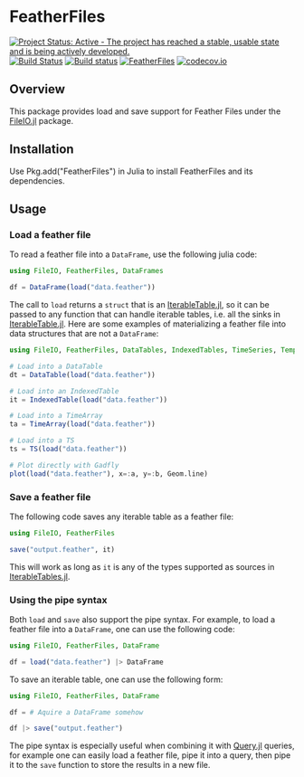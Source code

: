 # FeatherFiles

[![Project Status: Active - The project has reached a stable, usable state and is being actively developed.](http://www.repostatus.org/badges/latest/active.svg)](http://www.repostatus.org/#active)
[![Build Status](https://travis-ci.org/davidanthoff/FeatherFiles.jl.svg?branch=master)](https://travis-ci.org/davidanthoff/FeatherFiles.jl)
[![Build status](https://ci.appveyor.com/api/projects/status/7ungvvmt6q7d9q9p/branch/master?svg=true)](https://ci.appveyor.com/project/davidanthoff/featherfiles-jl/branch/master)
[![FeatherFiles](http://pkg.julialang.org/badges/FeatherFiles_0.6.svg)](http://pkg.julialang.org/?pkg=FeatherFiles)
[![codecov.io](http://codecov.io/github/davidanthoff/FeatherFiles.jl/coverage.svg?branch=master)](http://codecov.io/github/davidanthoff/FeatherFiles.jl?branch=master)

## Overview

This package provides load and save support for Feather Files under the
[FileIO.jl](https://github.com/JuliaIO/FileIO.jl) package.

## Installation

Use Pkg.add("FeatherFiles") in Julia to install FeatherFiles and its dependencies.

## Usage

### Load a feather file

To read a feather file into a ``DataFrame``, use the following julia code:

````julia
using FileIO, FeatherFiles, DataFrames

df = DataFrame(load("data.feather"))
````

The call to ``load`` returns a ``struct`` that is an [IterableTable.jl](https://github.com/davidanthoff/IterableTables.jl), so it can be passed to any function that can handle iterable tables, i.e. all the sinks in [IterableTable.jl](https://github.com/davidanthoff/IterableTables.jl). Here are some examples of materializing a feather file into data structures that are not a ``DataFrame``:

````julia
using FileIO, FeatherFiles, DataTables, IndexedTables, TimeSeries, Temporal, Gadfly

# Load into a DataTable
dt = DataTable(load("data.feather"))

# Load into an IndexedTable
it = IndexedTable(load("data.feather"))

# Load into a TimeArray
ta = TimeArray(load("data.feather"))

# Load into a TS
ts = TS(load("data.feather"))

# Plot directly with Gadfly
plot(load("data.feather"), x=:a, y=:b, Geom.line)
````

### Save a feather file

The following code saves any iterable table as a feather file:
````julia
using FileIO, FeatherFiles

save("output.feather", it)
````
This will work as long as ``it`` is any of the types supported as sources in [IterableTables.jl](https://github.com/davidanthoff/IterableTables.jl).

### Using the pipe syntax

Both ``load`` and ``save`` also support the pipe syntax. For example, to load a feather file into a ``DataFrame``, one can use the following code:

````julia
using FileIO, FeatherFiles, DataFrame

df = load("data.feather") |> DataFrame
````

To save an iterable table, one can use the following form:

````julia
using FileIO, FeatherFiles, DataFrame

df = # Aquire a DataFrame somehow

df |> save("output.feather")
````

The pipe syntax is especially useful when combining it with [Query.jl](https://github.com/davidanthoff/Query.jl) queries, for example one can easily load a feather file, pipe it into a query, then pipe it to the ``save`` function to store the results in a new file.
